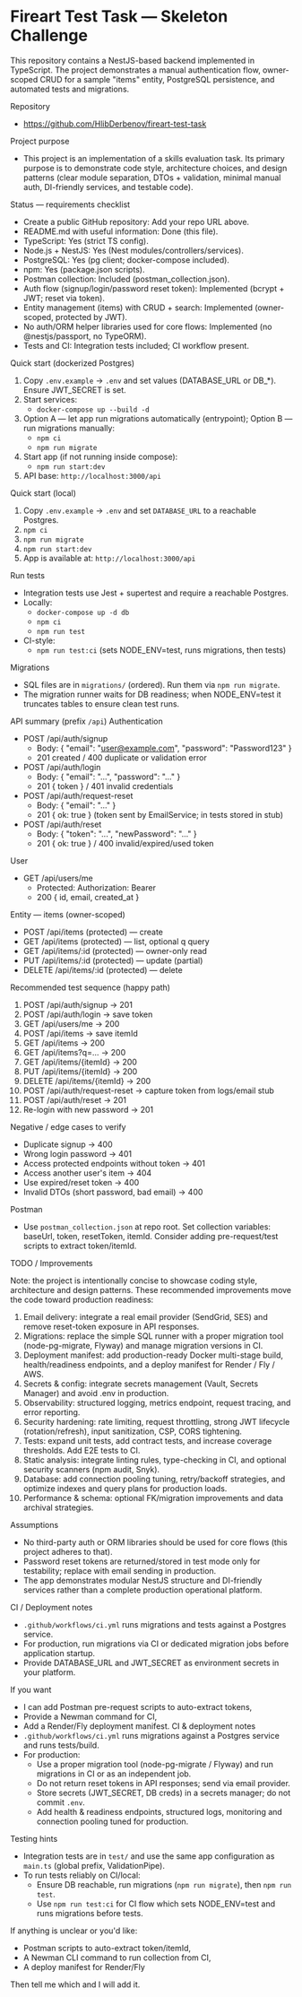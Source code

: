 # Fireart Test Task — Skeleton Challenge

This repository contains a NestJS-based backend implemented in TypeScript. The project demonstrates a manual authentication flow, owner-scoped CRUD for a sample "items" entity, PostgreSQL persistence, and automated tests and migrations.

Repository
- https://github.com/HlibDerbenov/fireart-test-task

Project purpose
- This project is an implementation of a skills evaluation task. Its primary purpose is to demonstrate code style, architecture choices, and design patterns (clear module separation, DTOs + validation, minimal manual auth, DI-friendly services, and testable code).

Status — requirements checklist
- Create a public GitHub repository: Add your repo URL above.
- README.md with useful information: Done (this file).
- TypeScript: Yes (strict TS config).
- Node.js + NestJS: Yes (Nest modules/controllers/services).
- PostgreSQL: Yes (pg client; docker-compose included).
- npm: Yes (package.json scripts).
- Postman collection: Included (postman_collection.json).
- Auth flow (signup/login/password reset token): Implemented (bcrypt + JWT; reset via token).
- Entity management (items) with CRUD + search: Implemented (owner-scoped, protected by JWT).
- No auth/ORM helper libraries used for core flows: Implemented (no @nestjs/passport, no TypeORM).
- Tests and CI: Integration tests included; CI workflow present.

Quick start (dockerized Postgres)
1. Copy `.env.example` -> `.env` and set values (DATABASE_URL or DB_*). Ensure JWT_SECRET is set.
2. Start services:
   - `docker-compose up --build -d`
3. Option A — let app run migrations automatically (entrypoint); Option B — run migrations manually:
   - `npm ci`
   - `npm run migrate`
4. Start app (if not running inside compose):
   - `npm run start:dev`
5. API base: `http://localhost:3000/api`

Quick start (local)
1. Copy `.env.example` -> `.env` and set `DATABASE_URL` to a reachable Postgres.
2. `npm ci`
3. `npm run migrate`
4. `npm run start:dev`
5. App is available at: `http://localhost:3000/api`

Run tests
- Integration tests use Jest + supertest and require a reachable Postgres.
- Locally:
  - `docker-compose up -d db`
  - `npm ci`
  - `npm run test`
- CI-style:
  - `npm run test:ci` (sets NODE_ENV=test, runs migrations, then tests)

Migrations
- SQL files are in `migrations/` (ordered). Run them via `npm run migrate`.
- The migration runner waits for DB readiness; when NODE_ENV=test it truncates tables to ensure clean test runs.

API summary (prefix `/api`)
Authentication
- POST /api/auth/signup
  - Body: { "email": "user@example.com", "password": "Password123" }
  - 201 created / 400 duplicate or validation error
- POST /api/auth/login
  - Body: { "email": "...", "password": "..." }
  - 201 { token } / 401 invalid credentials
- POST /api/auth/request-reset
  - Body: { "email": "..." }
  - 201 { ok: true } (token sent by EmailService; in tests stored in stub)
- POST /api/auth/reset
  - Body: { "token": "...", "newPassword": "..." }
  - 201 { ok: true } / 400 invalid/expired/used token

User
- GET /api/users/me
  - Protected: Authorization: Bearer <token>
  - 200 { id, email, created_at }

Entity — items (owner-scoped)
- POST /api/items (protected) — create
- GET /api/items (protected) — list, optional q query
- GET /api/items/:id (protected) — owner-only read
- PUT /api/items/:id (protected) — update (partial)
- DELETE /api/items/:id (protected) — delete

Recommended test sequence (happy path)
1. POST /api/auth/signup -> 201
2. POST /api/auth/login -> save token
3. GET /api/users/me -> 200
4. POST /api/items -> save itemId
5. GET /api/items -> 200
6. GET /api/items?q=... -> 200
7. GET /api/items/{itemId} -> 200
8. PUT /api/items/{itemId} -> 200
9. DELETE /api/items/{itemId} -> 200
10. POST /api/auth/request-reset -> capture token from logs/email stub
11. POST /api/auth/reset -> 201
12. Re-login with new password -> 201

Negative / edge cases to verify
- Duplicate signup -> 400
- Wrong login password -> 401
- Access protected endpoints without token -> 401
- Access another user's item -> 404
- Use expired/reset token -> 400
- Invalid DTOs (short password, bad email) -> 400

Postman
- Use `postman_collection.json` at repo root. Set collection variables: baseUrl, token, resetToken, itemId. Consider adding pre-request/test scripts to extract token/itemId.

TODO / Improvements

Note: the project is intentionally concise to showcase coding style, architecture and design patterns. These recommended improvements move the code toward production readiness:
1. Email delivery: integrate a real email provider (SendGrid, SES) and remove reset-token exposure in API responses.
2. Migrations: replace the simple SQL runner with a proper migration tool (node-pg-migrate, Flyway) and manage migration versions in CI.
3. Deployment manifest: add production-ready Docker multi-stage build, health/readiness endpoints, and a deploy manifest for Render / Fly / AWS.
4. Secrets & config: integrate secrets management (Vault, Secrets Manager) and avoid .env in production.
5. Observability: structured logging, metrics endpoint, request tracing, and error reporting.
6. Security hardening: rate limiting, request throttling, strong JWT lifecycle (rotation/refresh), input sanitization, CSP, CORS tightening.
7. Tests: expand unit tests, add contract tests, and increase coverage thresholds. Add E2E tests to CI.
8. Static analysis: integrate linting rules, type-checking in CI, and optional security scanners (npm audit, Snyk).
9. Database: add connection pooling tuning, retry/backoff strategies, and optimize indexes and query plans for production loads.
10. Performance & schema: optional FK/migration improvements and data archival strategies.

Assumptions
- No third-party auth or ORM libraries should be used for core flows (this project adheres to that).
- Password reset tokens are returned/stored in test mode only for testability; replace with email sending in production.
- The app demonstrates modular NestJS structure and DI-friendly services rather than a complete production operational platform.

CI / Deployment notes
- `.github/workflows/ci.yml` runs migrations and tests against a Postgres service.
- For production, run migrations via CI or dedicated migration jobs before application startup.
- Provide DATABASE_URL and JWT_SECRET as environment secrets in your platform.

If you want
- I can add Postman pre-request scripts to auto-extract tokens,
- Provide a Newman command for CI,
- Add a Render/Fly deployment manifest.
CI & deployment notes
- `.github/workflows/ci.yml` runs migrations against a Postgres service and runs tests/build.
- For production:
  - Use a proper migration tool (node-pg-migrate / Flyway) and run migrations in CI or as an independent job.
  - Do not return reset tokens in API responses; send via email provider.
  - Store secrets (JWT_SECRET, DB creds) in a secrets manager; do not commit `.env`.
  - Add health & readiness endpoints, structured logs, monitoring and connection pooling tuned for production.

Testing hints
- Integration tests are in `test/` and use the same app configuration as `main.ts` (global prefix, ValidationPipe).
- To run tests reliably on CI/local:
  - Ensure DB reachable, run migrations (`npm run migrate`), then `npm run test`.
  - Use `npm run test:ci` for CI flow which sets NODE_ENV=test and runs migrations before tests.

If anything is unclear or you'd like:
- Postman scripts to auto-extract token/itemId,
- A Newman CLI command to run collection from CI,
- A deploy manifest for Render/Fly

Then tell me which and I will add it.
